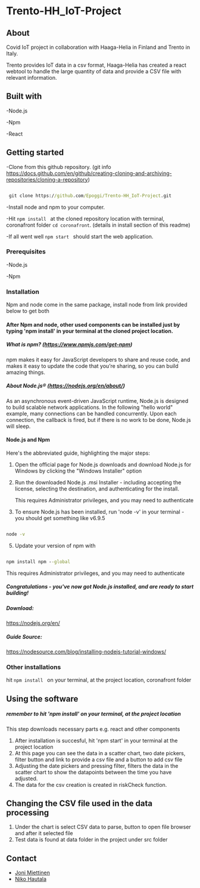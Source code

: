# Trento-HH_IoT-Project
## About
Covid IoT project in collaboration with Haaga-Helia in Finland and Trento in Italy.

Trento provides IoT data in a csv format, Haaga-Helia has created a react webtool to handle the large quantity of data and provide a CSV file with relevant information.

## Built with
-Node.js

-Npm

-React

## Getting started
-Clone from this github repository. (git info https://docs.github.com/en/github/creating-cloning-and-archiving-repositories/cloning-a-repository)
 ```cmd
 
  git clone https://github.com/Epoggi/Trento-HH_IoT-Project.git
 
 ```

-Install node and npm to your computer.

-Hit  ``` npm install  ```  at the cloned repository location with terminal, coronafront folder ``` cd coronafront ```. (details in install section of this readme)

-If all went well  ``` npm start  ```  should start the web application.

### Prerequisites
-Node.js

-Npm

### Installation
Npm and node come in the same package, install node from link provided below to get both

#### After Npm and node, other used components can be installed just by typing 'npm install' in your terminal at the cloned project location.

##### What is npm? (https://www.npmjs.com/get-npm)
npm makes it easy for JavaScript developers to share and reuse code, and makes it easy to update the code that you’re sharing, so you can build amazing things.

##### About Node.js® (https://nodejs.org/en/about/)
As an asynchronous event-driven JavaScript runtime, Node.js is designed to build scalable network applications. In the following "hello world" example, many connections can be handled concurrently. Upon each connection, the callback is fired, but if there is no work to be done, Node.js will sleep.

#### Node.js and Npm
Here's the abbreviated guide, highlighting the major steps:

1. Open the official page for Node.js downloads and download Node.js for Windows by clicking the "Windows Installer" option
2. Run the downloaded Node.js .msi Installer - including accepting the license, selecting the destination, and authenticating for the install.
     
     This requires Administrator privileges, and you may need to authenticate
3. To ensure Node.js has been installed, run 'node -v' in your terminal - you should get something like v6.9.5
```cmd

node -v

```
5. Update your version of npm with
```cmd

npm install npm --global

```
This requires Administrator privileges, and you may need to authenticate
##### Congratulations - you've now got Node.js installed, and are ready to start building!

##### Download:
https://nodejs.org/en/

##### Guide Source:
https://nodesource.com/blog/installing-nodejs-tutorial-windows/

### Other installations
hit  ``` npm install  ```  on your terminal, at the project location, coronafront folder

## Using the software
##### remember to hit 'npm install' on your terminal, at the project location
This step downloads necessary parts e.g. react and other components

1. After installation is succesful, hit 'npm start' in your terminal at the project location
2. At this page you can see the data in a scatter chart, two date pickers, filter button and link to provide a csv file and a button to add csv file
3. Adjusting the date pickers and pressing filter, filters the data in the scatter chart to show the datapoints between the time you have adjusted.
4. The data for the csv creation is created in riskCheck function.

## Changing the CSV file used in the data processing
1. Under the chart is select CSV data to parse, button to open file browser and after it selected file
2. Test data is found at data folder in the project under src folder

## Contact

* []() [Joni Miettinen](https://github.com/Jonnemanni)
* []() [Niko Hautala](https://github.com/Epoggi)
